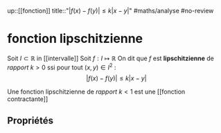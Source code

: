 up::[[fonction]]
title::"$\big|f(x)-f(y)\big| \leq k|x-y|$"
#maths/analyse #no-review 
# fonction lipschitzienne
Soit $I \subset \mathbb{R}$ in [[intervalle]]
Soit $f : I \mapsto \mathbb{R}$
On dit que $f$ est **lipschitzienne** de *rapport* $k>0$ ssi
pour tout $(x, y) \in I^{2}$ :
$$|f(x)-f(y)| \leq k|x -y|$$

Une fonction lipschitzienne de *rapport* $k < 1$ est une [[fonction contractante]]
## Propriétés
